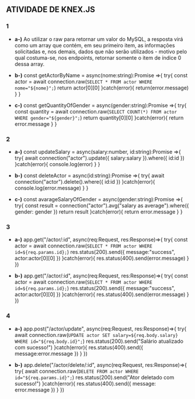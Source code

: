 ## ATIVIDADE DE KNEX.JS

### 1
- **a-)** Ao utilizar o raw para retornar um valor do MySQL, a resposta virá como um array que contém, em seu primeiro item, as informações solicitadas e, nos demais, dados que não serão utilizados - motivo pelo qual costuma-se, nos endpoints, retornar somente o item de índice 0 dessa array. 
- **b-)** 
const getActorByName = async(nome:string):Promise<any> =>{
    try{
        const actor = await connection.raw(`
        SELECT * FROM actor WHERE nome="${nome}";
        `)
        return actor[0][0]
    }catch(error){
        return(error.message)
    }
}

- **c-)**
const getQuantityOfGender = async(gender:string):Promise<any> =>{
    try{
        const quantity = await connection.raw(`
        SELECT COUNT(*) FROM actor WHERE gender="${gender}";
        `)
        return quantity[0][0]
    }catch(error){
        return error.message
    }
}

### 2
- **a-)**
const updateSalary = async(salary:number, id:string):Promise<void> =>{
    try{
        await connection("actor").update({
            salary:salary
        }).where({
            id:id
        })
    }catch(error){
        console.log(error)
    }
}

- **b-)**
const deleteActor = async(id:string):Promise<void> =>{
    try{
        await connection("actor").delete().where({
            id:id
        })
    }catch(error){
        console.log(error.message)
    }
}

- **c-)**
const avarageSalaryOfGender = async(gender:string):Promise<any> =>{
    try{
        const result = connection("actor").avg("salary as average").where({
            gender: gender
        })
        return result
    }catch(error){
        return error.message
    }
}

### 3
- **a-)**
app.get("/actor/:id", async(req:Request, res:Response)=>{
    try{
        const actor = await connection.raw(`
        SELECT * FROM actor WHERE id=${req.params.id};
        `)
        res.status(200).send({
            message:"success",
            actor:actor[0][0]
        })
    }catch(error){
        res.status(400).send(error.message)
    }
})

- **b-)**
app.get("/actor/:id", async(req:Request, res:Response)=>{
    try{
        const actor = await connection.raw(`
        SELECT * FROM actor WHERE id=${req.params.id};
        `)
        res.status(200).send({
            message:"success",
            actor:actor[0][0]
        })
    }catch(error){
        res.status(400).send(error.message)
    }
})

### 4
- **a-)**
app.post("/actor/update", async(req:Request, res:Response)=>{
    try{
        await connection.raw(`
        UPDATE actor
        SET salary=${req.body.salary}
        WHERE id="${req.body.id}";
        `)
        res.status(200).send("Salário atualizado com sucesso!")
    }catch(error){
        res.status(400).send({
            message:error.message
        })
    }
})

- **b-)**
app.delete("/actor/delete/:id", async(req:Request, res:Response)=>{
    try{
        await connection.raw(`
        DELETE FROM actor WHERE id="${req.params.id}";
        `)
        res.status(200).send("Ator deletado com sucesso!")
    }catch(error){
        res.status(400).send({
            message: error.message
        })
    }
})